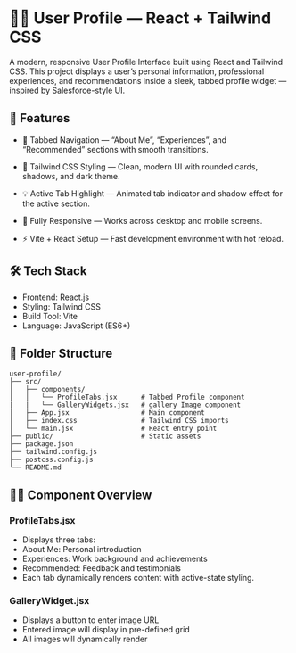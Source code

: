# 🧑‍💼 User Profile — React + Tailwind CSS

A modern, responsive User Profile Interface built using React and Tailwind CSS.
This project displays a user’s personal information, professional experiences, and recommendations inside a sleek, tabbed profile widget — inspired by Salesforce-style UI.

## 🚀 Features

- 🧭 Tabbed Navigation — “About Me”, “Experiences”, and “Recommended” sections with smooth transitions.

- 🎨 Tailwind CSS Styling — Clean, modern UI with rounded cards, shadows, and dark theme.
- 💡 Active Tab Highlight — Animated tab indicator and shadow effect for the active section.
- 📱 Fully Responsive — Works across desktop and mobile screens.
- ⚡ Vite + React Setup — Fast development environment with hot reload.

## 🛠️ Tech Stack

- Frontend: React.js
- Styling: Tailwind CSS
- Build Tool: Vite
- Language: JavaScript (ES6+)

## 📂 Folder Structure
```
user-profile/
├── src/
│   ├── components/
│   │   └── ProfileTabs.jsx      # Tabbed Profile component
|   |   └── GalleryWidgets.jsx   # gallery Image component
│   ├── App.jsx                  # Main component
│   ├── index.css                # Tailwind CSS imports
│   └── main.jsx                 # React entry point
├── public/                      # Static assets
├── package.json
├── tailwind.config.js
├── postcss.config.js
└── README.md
```

## 🧑‍💻 Component Overview

### ProfileTabs.jsx
- Displays three tabs:
- About Me: Personal introduction
- Experiences: Work background and achievements
- Recommended: Feedback and testimonials
- Each tab dynamically renders content with active-state styling.

### GalleryWidget.jsx
- Displays a button to enter image URL
- Entered image will display in pre-defined grid
- All images will dynamically render